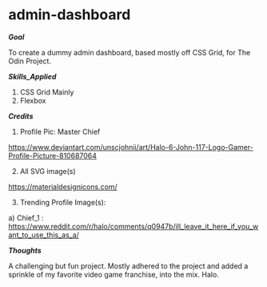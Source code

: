 # admin-dashboard

**_Goal_**

To create a dummy admin dashboard, based mostly off CSS Grid, for The Odin Project.

**_Skills_Applied_**

1. CSS Grid Mainly
2. Flexbox

**_Credits_**

1. Profile Pic: Master Chief

https://www.deviantart.com/unscjohnii/art/Halo-6-John-117-Logo-Gamer-Profile-Picture-810687064

2. All SVG image(s)

https://materialdesignicons.com/

3. Trending Profile Image(s):

a) Chief_1 : https://www.reddit.com/r/halo/comments/q0947b/ill_leave_it_here_if_you_want_to_use_this_as_a/

**_Thoughts_**

A challenging but fun project. Mostly adhered to the project and added
a sprinkle of my favorite video game franchise, into the mix. Halo.
